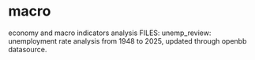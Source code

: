 # macro
economy and macro indicators analysis
FILES:
unemp_review: unemployment rate analysis from 1948 to 2025, updated through openbb datasource.

